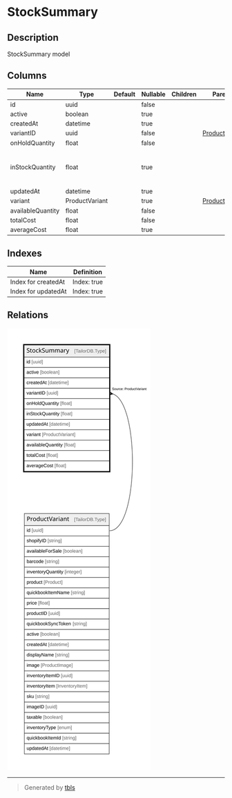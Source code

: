 # StockSummary

## Description

StockSummary model

## Columns

| Name | Type | Default | Nullable | Children | Parents | Comment |
| ---- | ---- | ------- | -------- | -------- | ------- | ------- |
| id | uuid |  | false |  |  |  |
| active | boolean |  | true |  |  | active |
| createdAt | datetime |  | true |  |  | createdAt |
| variantID | uuid |  | false |  | [ProductVariant](ProductVariant.md) | Variant ID |
| onHoldQuantity | float |  | false |  |  | onHoldQuantity |
| inStockQuantity | float |  | true |  |  | DO NOT UPDATE FROM THE FRONT END. The quantity of the product in stock. |
| updatedAt | datetime |  | true |  |  | updatedAt |
| variant | ProductVariant |  | true |  | [ProductVariant](ProductVariant.md) | Variant |
| availableQuantity | float |  | false |  |  | availableQuantity |
| totalCost | float |  | false |  |  | totalCost |
| averageCost | float |  | true |  |  | averageCost |

## Indexes

| Name | Definition |
| ---- | ---------- |
| Index for createdAt | Index: true |
| Index for updatedAt | Index: true |

## Relations

![er](StockSummary.svg)

---

> Generated by [tbls](https://github.com/k1LoW/tbls)
